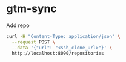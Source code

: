 # gtm-sync

Add repo
```bash
curl -H "Content-Type: application/json" \
  --request POST \
  --data '{"url": "<ssh_clone_url>"}' \
  http://localhost:8090/repositories
  ```
